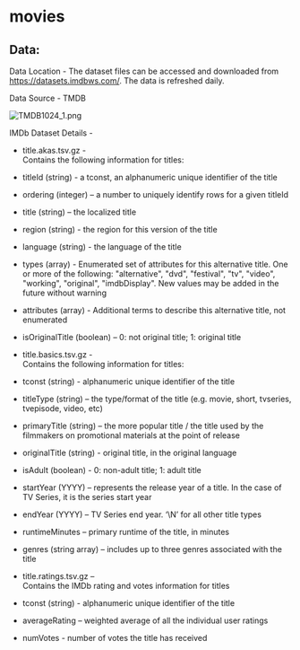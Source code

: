 # movies

## Data:

Data Location - The dataset files can be accessed and downloaded from https://datasets.imdbws.com/. The data is refreshed daily.

Data Source - TMDB

![TMDB1024_1.png](http://localhost:8888/view/TMDB1024_1.png)

IMDb Dataset Details -

- title.akas.tsv.gz -  
Contains the following information for titles:

 - titleId (string) - a tconst, an alphanumeric unique identifier of the title
 - ordering (integer) – a number to uniquely identify rows for a given titleId
 - title (string) – the localized title
 - region (string) - the region for this version of the title
 - language (string) - the language of the title
 - types (array) - Enumerated set of attributes for this alternative title. One or more of the following: "alternative", "dvd", "festival", "tv", "video", "working", "original", "imdbDisplay". New values may be added in the future without warning
 - attributes (array) - Additional terms to describe this alternative title, not enumerated
 - isOriginalTitle (boolean) – 0: not original title; 1: original title  
 
 
- title.basics.tsv.gz -   
Contains the following information for titles:
 - tconst (string) - alphanumeric unique identifier of the title
 - titleType (string) – the type/format of the title (e.g. movie, short, tvseries, tvepisode, video, etc)
 - primaryTitle (string) – the more popular title / the title used by the filmmakers on promotional materials at the point of release
 - originalTitle (string) - original title, in the original language
 - isAdult (boolean) - 0: non-adult title; 1: adult title
 - startYear (YYYY) – represents the release year of a title. In the case of TV Series, it is the series start year
 - endYear (YYYY) – TV Series end year. ‘\N’ for all other title types
 - runtimeMinutes – primary runtime of the title, in minutes
 - genres (string array) – includes up to three genres associated with the title  
 
- title.ratings.tsv.gz –   
Contains the IMDb rating and votes information for titles
 - tconst (string) - alphanumeric unique identifier of the title
 - averageRating – weighted average of all the individual user ratings
 - numVotes - number of votes the title has received